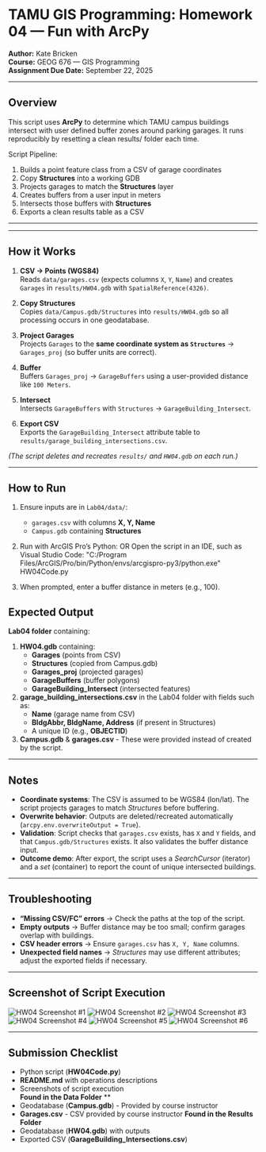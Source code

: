 # TAMU GIS Programming: Homework 04 — Fun with ArcPy
 
**Author:** Kate Bricken  
**Course:** GEOG 676 — GIS Programming  
**Assignment Due Date:** September 22, 2025  
 
---
 
## Overview
This script uses **ArcPy** to determine which TAMU campus buildings intersect with user defined buffer zones around parking garages. It runs reproducibly by resetting a clean results/ folder each time.

Script Pipeline:
1. Builds a point feature class from a CSV of garage coordinates 
2. Copy **Structures** into a working GDB 
3. Projects garages to match the **Structures** layer  
4. Creates buffers from a user input in meters  
5. Intersects those buffers with **Structures**  
6. Exports a clean results table as a CSV  
 
---
 

---

## How it Works

1. **CSV → Points (WGS84)**  
   Reads `data/garages.csv` (expects columns `X`, `Y`, `Name`) and creates `Garages` in `results/HW04.gdb` with `SpatialReference(4326)`.

2. **Copy Structures**  
   Copies `data/Campus.gdb/Structures` into `results/HW04.gdb` so all processing occurs in one geodatabase.

3. **Project Garages**  
   Projects `Garages` to the **same coordinate system as `Structures`** → `Garages_proj` (so buffer units are correct).

4. **Buffer**  
   Buffers `Garages_proj` → `GarageBuffers` using a user-provided distance like `100 Meters`.

5. **Intersect**  
   Intersects `GarageBuffers` with `Structures` → `GarageBuilding_Intersect`.

6. **Export CSV**  
   Exports the `GarageBuilding_Intersect` attribute table to `results/garage_building_intersections.csv`.

*(The script deletes and recreates `results/` and `HW04.gdb` on each run.)*

---

## How to Run

1. Ensure inputs are in `Lab04/data/`:
   - `garages.csv` with columns **X, Y, Name**
   - `Campus.gdb` containing **Structures**

2. Run with ArcGIS Pro’s Python:
   OR
   Open the script in an IDE, such as Visual Studio Code:
   "C:/Program Files/ArcGIS/Pro/bin/Python/envs/arcgispro-py3/python.exe" HW04Code.py
 
3. When prompted, enter a buffer distance in meters (e.g., 100).
 
## Expected Output
**Lab04 folder** containing:
1. **HW04.gdb** containing:
   - **Garages** (points from CSV)  
   - **Structures** (copied from Campus.gdb)  
   - **Garages_proj** (projected garages)  
   - **GarageBuffers** (buffer polygons)  
   - **GarageBuilding_Intersect** (intersected features)  
2. **garage_building_intersections.csv** in the Lab04 folder with fields such as:
   - **Name** (garage name from CSV)  
   - **BldgAbbr, BldgName, Address** (if present in Structures)  
   - A unique ID (e.g., **OBJECTID**)  
3. **Campus.gdb**  & **garages.csv** - These were provided instead of created by the script.
 
---
 
## Notes
- **Coordinate systems**: The CSV is assumed to be WGS84 (lon/lat). The script projects garages to match *Structures* before buffering.  
- **Overwrite behavior**: Outputs are deleted/recreated automatically (`arcpy.env.overwriteOutput = True`).  
- **Validation**: Script checks that `garages.csv` exists, has `X` and `Y` fields, and that `Campus.gdb/Structures` exists. It also validates the buffer distance input.  
- **Outcome demo**: After export, the script uses a *SearchCursor* (iterator) and a *set* (container) to report the count of unique intersected buildings.
---
 
## Troubleshooting
- **“Missing CSV/FC” errors** → Check the paths at the top of the script.  
- **Empty outputs** → Buffer distance may be too small; confirm garages overlap with buildings.  
- **CSV header errors** → Ensure `garages.csv` has `X, Y, Name` columns.  
- **Unexpected field names** → *Structures* may use different attributes; adjust the exported fields if necessary.  
 
---
 
## Screenshot of Script Execution
![HW04 Screenshot #1](https://github.com/KTB2025/Bricken-Online-GEOG676-Fall2025/blob/68bc56fe6076a0af214719b0f2cf5d4aafbb4cf9/Lab04/Images/Bricken_GEOG676_HW4.png)
![HW04 Screenshot #2](https://github.com/KTB2025/Bricken-Online-GEOG676-Fall2025/blob/68bc56fe6076a0af214719b0f2cf5d4aafbb4cf9/Lab04/Images/Bricken_GEOG676_HW4_2.png)
![HW04 Screenshot #3](https://github.com/KTB2025/Bricken-Online-GEOG676-Fall2025/blob/68bc56fe6076a0af214719b0f2cf5d4aafbb4cf9/Lab04/Images/Bricken_GEOG676_HW4_3.png)
![HW04 Screenshot #4](https://github.com/KTB2025/Bricken-Online-GEOG676-Fall2025/blob/68bc56fe6076a0af214719b0f2cf5d4aafbb4cf9/Lab04/Images/Bricken_GEOG676_HW4_4.png)
![HW04 Screenshot #5](https://github.com/KTB2025/Bricken-Online-GEOG676-Fall2025/blob/68bc56fe6076a0af214719b0f2cf5d4aafbb4cf9/Lab04/Images/Bricken_GEOG676_HW4_5.png)
![HW04 Screenshot #6](https://github.com/KTB2025/Bricken-Online-GEOG676-Fall2025/blob/68bc56fe6076a0af214719b0f2cf5d4aafbb4cf9/Lab04/Images/Bricken_GEOG676_HW4_6.png)





 
---
 
## Submission Checklist
- Python script (**HW04Code.py**)  
- **README.md** with operations descriptions  
- Screenshots of script execution  
**Found in the Data Folder** **
- Geodatabase (**Campus.gdb**) - Provided by course instructor
- **Garages.csv** - CSV provided by course instructor
**Found in the Results Folder**
- Geodatabase (**HW04.gdb**) with outputs  
- Exported CSV (**GarageBuilding_Intersections.csv**)  
 
 
